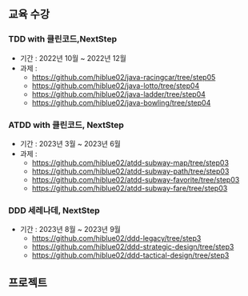 ## 교육 수강
### TDD with 클린코드,NextStep
- 기간 : 2022년 10월 ~ 2022년 12월
-  과제 :
   - https://github.com/hiblue02/java-racingcar/tree/step05
   - https://github.com/hiblue02/java-lotto/tree/step04
   - https://github.com/hiblue02/java-ladder/tree/step04
   - https://github.com/hiblue02/java-bowling/tree/step04
### ATDD with 클린코드, NextStep
- 기간 : 2023년 3월 ~ 2023년 6월
- 과제 : 
  - https://github.com/hiblue02/atdd-subway-map/tree/step03
  - https://github.com/hiblue02/atdd-subway-path/tree/step03
  - https://github.com/hiblue02/atdd-subway-favorite/tree/step03
  - https://github.com/hiblue02/atdd-subway-fare/tree/step03
### DDD 세레나데, NextStep
- 기간 : 2023년 8월 ~ 2023년 9월
  - https://github.com/hiblue02/ddd-legacy/tree/step3
  - https://github.com/hiblue02/ddd-strategic-design/tree/step3
  - https://github.com/hiblue02/ddd-tactical-design/tree/step3
## 프로젝트
